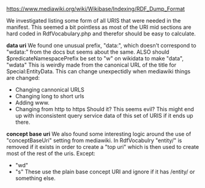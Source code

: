 https://www.mediawiki.org/wiki/Wikibase/Indexing/RDF_Dump_Format

We investigated listing some form of all URIS that were needed in the manifest.
This seemed a bit pointless as most of the URI mid sections are hard coded in RdfVocabulary.php and therefor should be easy to calculate.

**data uri**
We found one unusual prefix, "data:", which doesn't correspond to "wdata:" from the docs but seems about the same.
ALSO should $predicateNamespacePrefix be set to "w" on wikidata to make "data", "wdata"
This is weirdly made from the canonical URL of the title for Special:EntityData.
This can change unexpectidly when mediawiki things are changed:
 - Changing cannonical URLS
 - Changing long to short urls
 - Adding www.
 - Changing from http to https
Should it? This seems evil? This might end up with inconsistent query service data of this set of URIS if it ends up there.

**concept base uri**
We also found some interesting logic around the use of "conceptBaseUri" setting from mediawiki.
In RdfVocabulry "entity/" is removed if it exists in order to create a "top uri" which is then used to create most of the rest of the uris.
Except:
  - "wd"
  - "s"
These use the plain base concept URI and ignore if it has /entity/ or something else.
